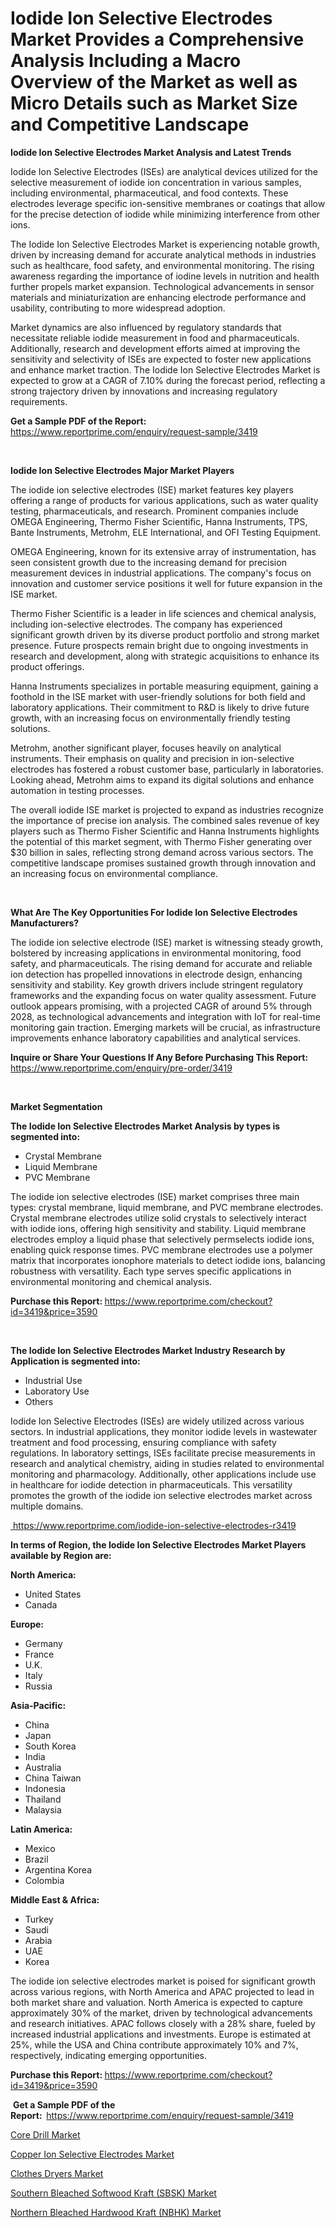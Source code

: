 <p><h1>Iodide Ion Selective Electrodes Market Provides a Comprehensive Analysis Including a Macro Overview of the Market as well as Micro Details such as Market Size and Competitive Landscape</h1></p><p><strong>Iodide Ion Selective Electrodes Market Analysis and Latest Trends</strong></p>
<p><p>Iodide Ion Selective Electrodes (ISEs) are analytical devices utilized for the selective measurement of iodide ion concentration in various samples, including environmental, pharmaceutical, and food contexts. These electrodes leverage specific ion-sensitive membranes or coatings that allow for the precise detection of iodide while minimizing interference from other ions. </p><p>The Iodide Ion Selective Electrodes Market is experiencing notable growth, driven by increasing demand for accurate analytical methods in industries such as healthcare, food safety, and environmental monitoring. The rising awareness regarding the importance of iodine levels in nutrition and health further propels market expansion. Technological advancements in sensor materials and miniaturization are enhancing electrode performance and usability, contributing to more widespread adoption.</p><p>Market dynamics are also influenced by regulatory standards that necessitate reliable iodide measurement in food and pharmaceuticals. Additionally, research and development efforts aimed at improving the sensitivity and selectivity of ISEs are expected to foster new applications and enhance market traction. The Iodide Ion Selective Electrodes Market is expected to grow at a CAGR of 7.10% during the forecast period, reflecting a strong trajectory driven by innovations and increasing regulatory requirements.</p></p>
<p><strong>Get a Sample PDF of the Report:&nbsp;</strong> <a href="https://www.reportprime.com/enquiry/request-sample/3419">https://www.reportprime.com/enquiry/request-sample/3419</a></p>
<p>&nbsp;</p>
<p><strong>Iodide Ion Selective Electrodes Major Market Players</strong></p>
<p><p>The iodide ion selective electrodes (ISE) market features key players offering a range of products for various applications, such as water quality testing, pharmaceuticals, and research. Prominent companies include OMEGA Engineering, Thermo Fisher Scientific, Hanna Instruments, TPS, Bante Instruments, Metrohm, ELE International, and OFI Testing Equipment.</p><p>OMEGA Engineering, known for its extensive array of instrumentation, has seen consistent growth due to the increasing demand for precision measurement devices in industrial applications. The company's focus on innovation and customer service positions it well for future expansion in the ISE market.</p><p>Thermo Fisher Scientific is a leader in life sciences and chemical analysis, including ion-selective electrodes. The company has experienced significant growth driven by its diverse product portfolio and strong market presence. Future prospects remain bright due to ongoing investments in research and development, along with strategic acquisitions to enhance its product offerings.</p><p>Hanna Instruments specializes in portable measuring equipment, gaining a foothold in the ISE market with user-friendly solutions for both field and laboratory applications. Their commitment to R&D is likely to drive future growth, with an increasing focus on environmentally friendly testing solutions.</p><p>Metrohm, another significant player, focuses heavily on analytical instruments. Their emphasis on quality and precision in ion-selective electrodes has fostered a robust customer base, particularly in laboratories. Looking ahead, Metrohm aims to expand its digital solutions and enhance automation in testing processes.</p><p>The overall iodide ISE market is projected to expand as industries recognize the importance of precise ion analysis. The combined sales revenue of key players such as Thermo Fisher Scientific and Hanna Instruments highlights the potential of this market segment, with Thermo Fisher generating over $30 billion in sales, reflecting strong demand across various sectors. The competitive landscape promises sustained growth through innovation and an increasing focus on environmental compliance.</p></p>
<p>&nbsp;</p>
<p><strong>What Are The Key Opportunities For Iodide Ion Selective Electrodes Manufacturers?</strong></p>
<p><p>The iodide ion selective electrode (ISE) market is witnessing steady growth, bolstered by increasing applications in environmental monitoring, food safety, and pharmaceuticals. The rising demand for accurate and reliable ion detection has propelled innovations in electrode design, enhancing sensitivity and stability. Key growth drivers include stringent regulatory frameworks and the expanding focus on water quality assessment. Future outlook appears promising, with a projected CAGR of around 5% through 2028, as technological advancements and integration with IoT for real-time monitoring gain traction. Emerging markets will be crucial, as infrastructure improvements enhance laboratory capabilities and analytical services.</p></p>
<p><strong>Inquire or Share Your Questions If Any Before Purchasing This Report:</strong> <a href="https://www.reportprime.com/enquiry/pre-order/3419">https://www.reportprime.com/enquiry/pre-order/3419</a></p>
<p>&nbsp;</p>
<p><strong>Market Segmentation</strong></p>
<p><strong>The Iodide Ion Selective Electrodes Market Analysis by types is segmented into:</strong></p>
<p><ul><li>Crystal Membrane</li><li>Liquid Membrane</li><li>PVC Membrane</li></ul></p>
<p><p>The iodide ion selective electrodes (ISE) market comprises three main types: crystal membrane, liquid membrane, and PVC membrane electrodes. Crystal membrane electrodes utilize solid crystals to selectively interact with iodide ions, offering high sensitivity and stability. Liquid membrane electrodes employ a liquid phase that selectively permselects iodide ions, enabling quick response times. PVC membrane electrodes use a polymer matrix that incorporates ionophore materials to detect iodide ions, balancing robustness with versatility. Each type serves specific applications in environmental monitoring and chemical analysis.</p></p>
<p><strong>Purchase this Report:&nbsp;</strong><a href="https://www.reportprime.com/checkout?id=3419&price=3590">https://www.reportprime.com/checkout?id=3419&price=3590</a></p>
<p>&nbsp;</p>
<p><strong>The Iodide Ion Selective Electrodes Market Industry Research by Application is segmented into:</strong></p>
<p><ul><li>Industrial Use</li><li>Laboratory Use</li><li>Others</li></ul></p>
<p><p>Iodide Ion Selective Electrodes (ISEs) are widely utilized across various sectors. In industrial applications, they monitor iodide levels in wastewater treatment and food processing, ensuring compliance with safety regulations. In laboratory settings, ISEs facilitate precise measurements in research and analytical chemistry, aiding in studies related to environmental monitoring and pharmacology. Additionally, other applications include use in healthcare for iodide detection in pharmaceuticals. This versatility promotes the growth of the iodide ion selective electrodes market across multiple domains.</p></p>
<p><a href="https://www.reportprime.com/iodide-ion-selective-electrodes-r3419">&nbsp;https://www.reportprime.com/iodide-ion-selective-electrodes-r3419</a></p>
<p><strong>In terms of Region, the Iodide Ion Selective Electrodes Market Players available by Region are:</strong></p>
<p>
    <p> <strong> North America: </strong>
        <ul>
            <li>United States</li>
            <li>Canada</li>
        </ul>
        </p> 
    <p> <strong> Europe: </strong>
        <ul>
            <li>Germany</li>
            <li>France</li>
            <li>U.K.</li>
            <li>Italy</li>
            <li>Russia</li>
        </ul>
        </p> 
    <p> <strong> Asia-Pacific: </strong>
        <ul>
            <li>China</li>
            <li>Japan</li>
            <li>South Korea</li>
            <li>India</li>
            <li>Australia</li>
            <li>China Taiwan</li>
            <li>Indonesia</li>
            <li>Thailand</li>
            <li>Malaysia</li>
        </ul>
        </p> 
    <p> <strong> Latin America: </strong>
        <ul>
            <li>Mexico</li>
            <li>Brazil</li>
            <li>Argentina Korea</li>
            <li>Colombia</li>
        </ul>
        </p> 
    <p> <strong> Middle East & Africa: </strong>
        <ul>
            <li>Turkey</li>
            <li>Saudi</li>
            <li>Arabia</li>
            <li>UAE</li>
            <li>Korea</li>
        </ul>
    </p>
    </p>
<p><p>The iodide ion selective electrodes market is poised for significant growth across various regions, with North America and APAC projected to lead in both market share and valuation. North America is expected to capture approximately 30% of the market, driven by technological advancements and research initiatives. APAC follows closely with a 28% share, fueled by increased industrial applications and investments. Europe is estimated at 25%, while the USA and China contribute approximately 10% and 7%, respectively, indicating emerging opportunities.</p></p>
<p><strong>Purchase this Report: </strong><a href="https://www.reportprime.com/checkout?id=3419&price=3590">https://www.reportprime.com/checkout?id=3419&price=3590</a></p>
<p>&nbsp;<strong>Get a Sample PDF of the Report:&nbsp;&nbsp;</strong><a href="https://www.reportprime.com/enquiry/request-sample/3419">https://www.reportprime.com/enquiry/request-sample/3419</a></p>
<p><strong></strong></p>
<p><p><a href="https://www.linkedin.com/pulse/market-dynamics-future-trends-global-core-drill-sector-zl9jf?trackingId=IKHCJbhUQFGtOYtehHOMUA%3D%3D">Core Drill Market</a></p><p><a href="https://github.com/rahu1506/Market-Research-Report-List-5/blob/main/copper-ion-selective-electrodes-market.md">Copper Ion Selective Electrodes Market</a></p><p><a href="https://www.linkedin.com/pulse/strategic-insights-global-clothes-dryers-market-trends-szs2f?trackingId=lTezpHyDTyKEYUuI%2BoRj5A%3D%3D">Clothes Dryers Market</a></p><p><a href="https://issuu.com/reportprime-2/docs/southern-bleached-softwood-kraft-sb_3367c19c62f925">Southern Bleached Softwood Kraft (SBSK) Market</a></p><p><a href="https://issuu.com/reportprime-2/docs/northern-bleached-hardwood-kraft-nb_a9a55595f42610">Northern Bleached Hardwood Kraft (NBHK) Market</a></p></p>